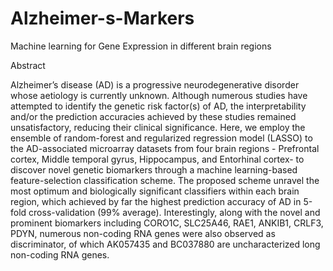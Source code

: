 # Alzheimer-s-Markers
Machine learning for Gene Expression in different brain regions

Abstract

Alzheimer’s disease (AD) is a progressive neurodegenerative disorder whose aetiology is
currently unknown. Although numerous studies have attempted to identify the genetic risk
factor(s) of AD, the interpretability and/or the prediction accuracies achieved by these studies
remained unsatisfactory, reducing their clinical significance. Here, we employ the ensemble of
random-forest and regularized regression model (LASSO) to the AD-associated microarray
datasets from four brain regions - Prefrontal cortex, Middle temporal gyrus, Hippocampus, and
Entorhinal cortex- to discover novel genetic biomarkers through a machine learning-based
feature-selection classification scheme. The proposed scheme unravel the most optimum
and biologically significant classifiers within each brain region, which achieved by far the
highest prediction accuracy of AD in 5-fold cross-validation (99% average). Interestingly,
along with the novel and prominent biomarkers including CORO1C, SLC25A46, RAE1,
ANKIB1, CRLF3, PDYN, numerous non-coding RNA genes were also observed as
discriminator, of which AK057435 and BC037880 are uncharacterized long non-coding RNA
genes.
